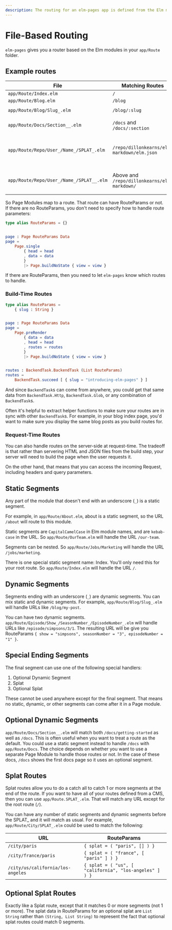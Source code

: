 ```yaml
---
description: The routing for an elm-pages app is defined from the Elm modules in the `app/Route` folder.
---
```


# File-Based Routing

`elm-pages` gives you a router based on the Elm modules in your `app/Route` folder.

## Example routes

| File                                     | Matching Routes                              | RouteParams                                                         |
| ---------------------------------------- | -------------------------------------------- | ------------------------------------------------------------------- |
| `app/Route/Index.elm`                    | `/`                                          | `{}`                                                                |
| `app/Route/Blog.elm`                     | `/blog`                                      | `{}`                                                                |
| `app/Route/Blog/Slug_.elm`               | `/blog/:slug`                                | `{ slug : String }`                                                 |
| `app/Route/Docs/Section__.elm`           | `/docs` and `/docs/:section`                 | `{ section : Maybe String }`                                        |
| `app/Route/Repo/User_/Name_/SPLAT_.elm`  | `/repo/dillonkearns/elm-markdown/elm.json`   | `{ user : String, name : String, splat : ( String, List String ) }` |
| `app/Route/Repo/User_/Name_/SPLAT__.elm` | Above and `/repo/dillonkearns/elm-markdown/` | `{ user : String, name : String, splat : List String }`             |

So Page Modules map to a route. That route can have RouteParams or not. If there are no RouteParams, you don't need to specify how to handle route parameters:

```elm
type alias RouteParams = {}


page : Page RouteParams Data
page =
    Page.single
        { head = head
        , data = data
        }
        |> Page.buildNoState { view = view }
```

If there are RouteParams, then you need to let `elm-pages` know which routes to handle.

### Build-Time Routes

```elm
type alias RouteParams =
    { slug : String }


page : Page RouteParams Data
page =
    Page.preRender
        { data = data
        , head = head
        , routes = routes
        }
        |> Page.buildNoState { view = view }


routes : BackendTask.BackendTask (List RouteParams)
routes =
    BackendTask.succeed [ { slug = "introducing-elm-pages" } ]
```

And since `BackendTask`s can come from anywhere, you could get that same data from `BackendTask.Http`, `BackendTask.Glob`, or any combination of `BackendTask`s.

Often it's helpful to extract helper functions to make sure your routes are in sync with other `BackendTask`s. For example, in your blog index page, you'd want to make sure
you display the same blog posts as you build routes for.

### Request-Time Routes

You can also handle routes on the server-side at request-time. The tradeoff is that rather than servering HTML and JSON files from the build step, your server will need to
build the page when the user requests it.

On the other hand, that means that you can access the incoming Request, including headers and query parameters.

## Static Segments

Any part of the module that doesn't end with an underscore (`_`) is a static segment.

For example, in `app/Route/About.elm`, about is a static segment, so the URL `/about` will route to this module.

Static segments are `CapitalCamelCase` in Elm module names, and are `kebab-case` in the URL. So `app/Route/OurTeam.elm` will handle the URL `/our-team`.

Segments can be nested. So `app/Route/Jobs/Marketing` will handle the URL `/jobs/marketing`.

There is one special static segment name: Index. You'll only need this for your root route. So `app/Route/Index.elm` will handle the URL `/`.

## Dynamic Segments

Segments ending with an underscore (`_`) are dynamic segments. You can mix static and dynamic segments. For example, `app/Route/Blog/Slug_.elm` will handle URLs like `/blog/my-post`.

You can have two dynamic segments. `app/Route/Episode/Show_/SeasonNumber_/EpisodeNumber_.elm` will handle URLs like `/episode/simpsons/3/1`. The resulting URL will be give you RouteParams `{ show = "simpsons", seasonNumber = "3", episodeNumber = "1" }`.

## Special Ending Segments

The final segment can use one of the following special handlers:

1. Optional Dynamic Segment
2. Splat
3. Optional Splat

These cannot be used anywhere except for the final segment. That means no static, dynamic, or other segments can come after it in a Page module.

## Optional Dynamic Segments

`app/Route/Docs/Section__.elm` will match both `/docs/getting-started` as well as `/docs`. This is often useful when you want to treat a route as the default. You could use a static segment instead to handle `/docs` with `app/Route/Docs`. The choice depends on whether you want to use a separate Page Module to handle those routes or not. In the case of these docs, `/docs` shows the first docs page so it uses an optional segment.

## Splat Routes

Splat routes allow you to do a catch all to catch 1 or more segments at the end of the route. If you want to have all of your routes defined from a CMS, then you can use `app/Route.SPLAT_.elm`. That will match any URL except for the root route (`/`).

You can have any number of static segments and dynamic segments before the SPLAT\_ and it will match as usual. For example, `app/Route/City/SPLAT_.elm` could be used to match the following:

| URL                               | RouteParams                                             |
| --------------------------------- | ------------------------------------------------------- |
| `/city/paris`                     | `{ splat = ( "paris", [] ) }`                           |
| `/city/france/paris`              | `{ splat = ( "france", [ "paris" ] ) }`                 |
| `/city/us/california/los-angeles` | `{ splat = ( "us", [ "california", "los-angeles" ] ) }` |

## Optional Splat Routes

Exactly like a Splat route, except that it matches 0 or more segments (not 1 or more). The splat data in RouteParams for an optional splat are `List String` rather than `(String, List String)` to represent the fact that optional splat routes could match 0 segments.
